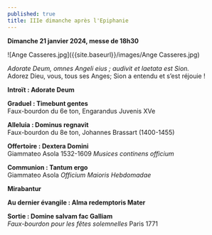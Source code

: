 ```yaml
---
published: true
title: IIIe dimanche après l'Epiphanie
---
```

**Dimanche 21 janvier 2024, messe de 18h30**

![Ange Casseres.jpg]({{site.baseurl}}/images/Ange Casseres.jpg)


*Adorate Deum, omnes Angeli eius ; audivit et laetata est Sion.*  
Adorez Dieu, vous, tous ses Anges; Sion a entendu et s’est réjouie !

**Introït : Adorate Deum**

**Graduel : Timebunt gentes**  
Faux-bourdon du 6e ton, Engarandus Juvenis XVe

**Alleluia : Dominus regnavit**  
Faux-bourdon du 8e ton, Johannes Brassart (1400-1455)

**Offertoire : Dextera Domini**  
Giammateo Asola 1532-1609 *Musices continens officium*

**Communion : Tantum ergo**  
Giammateo Asola *Officium Maioris Hebdomadae*

**Mirabantur**

**Au dernier évangile : Alma redemptoris Mater**

**Sortie : Domine salvam fac Galliam**  
*Faux-bourdon pour les fêtes solemnelles* Paris 1771
